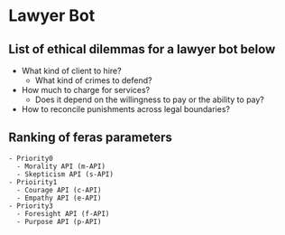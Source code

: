 # Lawyer Bot

## List of ethical dilemmas for a lawyer bot below

- What kind of client to hire?
  - What kind of crimes to defend?
- How much to charge for services?
  - Does it depend on the willingness to pay or the ability to pay?
- How to reconcile punishments across legal boundaries?

## Ranking of feras parameters


    - Priority0 
      - Morality API (m-API)
      - Skepticism API (s-API)
    - Prioirity1
      - Courage API (c-API)
      - Empathy API (e-API)
    - Priority3
      - Foresight API (f-API)
      - Purpose API (p-API)